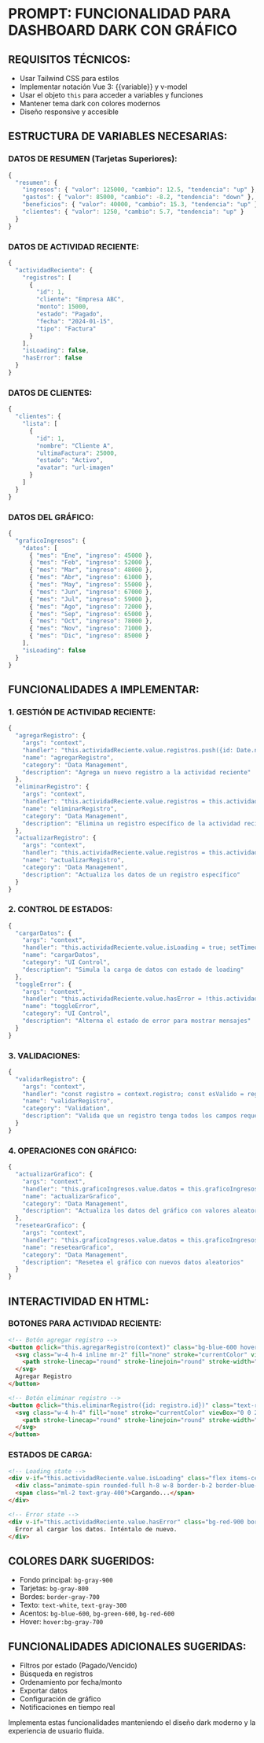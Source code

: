 # PROMPT: FUNCIONALIDAD PARA DASHBOARD DARK CON GRÁFICO

## REQUISITOS TÉCNICOS:
- Usar Tailwind CSS para estilos
- Implementar notación Vue 3: {{variable}} y v-model
- Usar el objeto `this` para acceder a variables y funciones
- Mantener tema dark con colores modernos
- Diseño responsive y accesible

## ESTRUCTURA DE VARIABLES NECESARIAS:

### DATOS DE RESUMEN (Tarjetas Superiores):
```javascript
{
  "resumen": {
    "ingresos": { "valor": 125000, "cambio": 12.5, "tendencia": "up" },
    "gastos": { "valor": 85000, "cambio": -8.2, "tendencia": "down" },
    "beneficios": { "valor": 40000, "cambio": 15.3, "tendencia": "up" },
    "clientes": { "valor": 1250, "cambio": 5.7, "tendencia": "up" }
  }
}
```

### DATOS DE ACTIVIDAD RECIENTE:
```javascript
{
  "actividadReciente": {
    "registros": [
      {
        "id": 1,
        "cliente": "Empresa ABC",
        "monto": 15000,
        "estado": "Pagado",
        "fecha": "2024-01-15",
        "tipo": "Factura"
      }
    ],
    "isLoading": false,
    "hasError": false
  }
}
```

### DATOS DE CLIENTES:
```javascript
{
  "clientes": {
    "lista": [
      {
        "id": 1,
        "nombre": "Cliente A",
        "ultimaFactura": 25000,
        "estado": "Activo",
        "avatar": "url-imagen"
      }
    ]
  }
}
```

### DATOS DEL GRÁFICO:
```javascript
{
  "graficoIngresos": {
    "datos": [
      { "mes": "Ene", "ingreso": 45000 },
      { "mes": "Feb", "ingreso": 52000 },
      { "mes": "Mar", "ingreso": 48000 },
      { "mes": "Abr", "ingreso": 61000 },
      { "mes": "May", "ingreso": 55000 },
      { "mes": "Jun", "ingreso": 67000 },
      { "mes": "Jul", "ingreso": 59000 },
      { "mes": "Ago", "ingreso": 72000 },
      { "mes": "Sep", "ingreso": 65000 },
      { "mes": "Oct", "ingreso": 78000 },
      { "mes": "Nov", "ingreso": 71000 },
      { "mes": "Dic", "ingreso": 85000 }
    ],
    "isLoading": false
  }
}
```

## FUNCIONALIDADES A IMPLEMENTAR:

### 1. GESTIÓN DE ACTIVIDAD RECIENTE:
```javascript
{
  "agregarRegistro": {
    "args": "context",
    "handler": "this.actividadReciente.value.registros.push({id: Date.now(), cliente: 'Nuevo Cliente', monto: 0, estado: 'Pendiente', fecha: new Date().toISOString().split('T')[0], tipo: 'Factura'});",
    "name": "agregarRegistro",
    "category": "Data Management",
    "description": "Agrega un nuevo registro a la actividad reciente"
  },
  "eliminarRegistro": {
    "args": "context",
    "handler": "this.actividadReciente.value.registros = this.actividadReciente.value.registros.filter(registro => registro.id !== context.id);",
    "name": "eliminarRegistro",
    "category": "Data Management",
    "description": "Elimina un registro específico de la actividad reciente"
  },
  "actualizarRegistro": {
    "args": "context",
    "handler": "this.actividadReciente.value.registros = this.actividadReciente.value.registros.map(registro => registro.id === context.id ? {...registro, ...context.datos} : registro);",
    "name": "actualizarRegistro",
    "category": "Data Management",
    "description": "Actualiza los datos de un registro específico"
  }
}
```

### 2. CONTROL DE ESTADOS:
```javascript
{
  "cargarDatos": {
    "args": "context",
    "handler": "this.actividadReciente.value.isLoading = true; setTimeout(() => { this.actividadReciente.value.isLoading = false; }, 1000);",
    "name": "cargarDatos",
    "category": "UI Control",
    "description": "Simula la carga de datos con estado de loading"
  },
  "toggleError": {
    "args": "context",
    "handler": "this.actividadReciente.value.hasError = !this.actividadReciente.value.hasError;",
    "name": "toggleError",
    "category": "UI Control",
    "description": "Alterna el estado de error para mostrar mensajes"
  }
}
```

### 3. VALIDACIONES:
```javascript
{
  "validarRegistro": {
    "args": "context",
    "handler": "const registro = context.registro; const esValido = registro.cliente && registro.monto > 0 && registro.fecha; this.actividadReciente.value.hasError = !esValido; return esValido;",
    "name": "validarRegistro",
    "category": "Validation",
    "description": "Valida que un registro tenga todos los campos requeridos"
  }
}
```

### 4. OPERACIONES CON GRÁFICO:
```javascript
{
  "actualizarGrafico": {
    "args": "context",
    "handler": "this.graficoIngresos.value.datos = this.graficoIngresos.value.datos.map(item => ({...item, ingreso: item.ingreso + Math.random() * 10000}));",
    "name": "actualizarGrafico",
    "category": "Data Management",
    "description": "Actualiza los datos del gráfico con valores aleatorios"
  },
  "resetearGrafico": {
    "args": "context",
    "handler": "this.graficoIngresos.value.datos = this.graficoIngresos.value.datos.map(item => ({...item, ingreso: Math.floor(Math.random() * 100000) + 20000}));",
    "name": "resetearGrafico",
    "category": "Data Management",
    "description": "Resetea el gráfico con nuevos datos aleatorios"
  }
}
```

## INTERACTIVIDAD EN HTML:

### BOTONES PARA ACTIVIDAD RECIENTE:
```html
<!-- Botón agregar registro -->
<button @click="this.agregarRegistro(context)" class="bg-blue-600 hover:bg-blue-700 text-white px-4 py-2 rounded-md">
  <svg class="w-4 h-4 inline mr-2" fill="none" stroke="currentColor" viewBox="0 0 24 24">
    <path stroke-linecap="round" stroke-linejoin="round" stroke-width="2" d="M12 4v16m8-8H4"></path>
  </svg>
  Agregar Registro
</button>

<!-- Botón eliminar registro -->
<button @click="this.eliminarRegistro({id: registro.id})" class="text-red-500 hover:text-red-700">
  <svg class="w-4 h-4" fill="none" stroke="currentColor" viewBox="0 0 24 24">
    <path stroke-linecap="round" stroke-linejoin="round" stroke-width="2" d="M19 7l-.867 12.142A2 2 0 0116.138 21H7.862a2 2 0 01-1.995-1.858L5 7m5 4v6m4-6v6m1-10V4a1 1 0 00-1-1h-4a1 1 0 00-1 1v3M4 7h16"></path>
  </svg>
</button>
```

### ESTADOS DE CARGA:
```html
<!-- Loading state -->
<div v-if="this.actividadReciente.value.isLoading" class="flex items-center justify-center p-4">
  <div class="animate-spin rounded-full h-8 w-8 border-b-2 border-blue-600"></div>
  <span class="ml-2 text-gray-400">Cargando...</span>
</div>

<!-- Error state -->
<div v-if="this.actividadReciente.value.hasError" class="bg-red-900 border border-red-700 text-red-200 px-4 py-3 rounded-md">
  Error al cargar los datos. Inténtalo de nuevo.
</div>
```

## COLORES DARK SUGERIDOS:
- Fondo principal: `bg-gray-900`
- Tarjetas: `bg-gray-800`
- Bordes: `border-gray-700`
- Texto: `text-white`, `text-gray-300`
- Acentos: `bg-blue-600`, `bg-green-600`, `bg-red-600`
- Hover: `hover:bg-gray-700`

## FUNCIONALIDADES ADICIONALES SUGERIDAS:
- Filtros por estado (Pagado/Vencido)
- Búsqueda en registros
- Ordenamiento por fecha/monto
- Exportar datos
- Configuración de gráfico
- Notificaciones en tiempo real

Implementa estas funcionalidades manteniendo el diseño dark moderno y la experiencia de usuario fluida. 